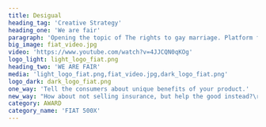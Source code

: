 ```yaml
---
title: Desigual
heading_tag: 'Creative Strategy'
heading_one: 'We are fair'
paragraph: 'Opening the topic of The rights to gay marriage. Platform for social opinion, approach and questions on topic “What is fair”. Creating nationwide topic. Natural influence on politicians and major opinion.'
big_image: fiat_video.jpg
video: 'https://www.youtube.com/watch?v=4JJCQN0qKOg'
logo_light: light_logo_fiat.png
heading_two: 'WE ARE FAIR'
media: 'light_logo_fiat.png,fiat_video.jpg,dark_logo_fiat.png'
logo_dark: dark_logo_fiat.png
one_way: 'Tell the consumers about unique benefits of your product.'
new_way: "How about not selling insurance, but help the good instead?\r\n"
category: AWARD
category_name: 'FIAT 500X'
---
```


